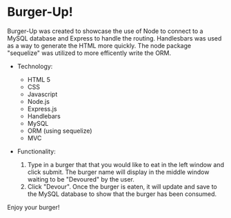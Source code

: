 # Burger-Up!

Burger-Up was created to showcase the use of Node to connect to a MySQL database and Express to handle the routing. Handlesbars was used  as a way to generate the HTML more quickly. The node package "sequelize" was utilized to more efficently write the ORM.

* Technology:
  * HTML 5
  * CSS
  * Javascript
  * Node.js
  * Express.js
  * Handlebars
  * MySQL
  * ORM (using sequelize)
  * MVC
  
* Functionality:
  1. Type in a burger that that you would like to eat in the left window and click submit. The burger name will display in the middle         window waiting to be "Devoured" by the user. 
  2. Click "Devour". Once the burger is eaten, it will update and save to the MySQL database to show that the burger has been consumed.

Enjoy your burger!
